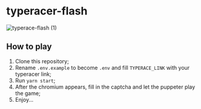 # typeracer-flash

![typerace-flash (1)](https://user-images.githubusercontent.com/6601377/111522329-1eb53100-8795-11eb-829a-47610d40b33b.png)

## How to play

1. Clone this repository;
2. Rename `.env.example` to become `.env` and fill `TYPERACE_LINK` with your typeracer link;
3. Run `yarn start`;
4. After the chromium appears, fill in the captcha and let the puppeter play the game;
5. Enjoy...

